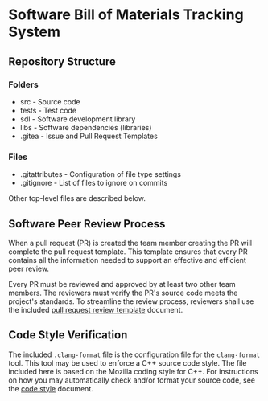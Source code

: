 # Software Bill of Materials Tracking System

## Repository Structure

### Folders

* src    - Source code
* tests  - Test code
* sdl    - Software development library
* libs   - Software dependencies (libraries)
* .gitea - Issue and Pull Request Templates

### Files

* .gitattributes - Configuration of file type settings
* .gitignore     - List of files to ignore on commits

Other top-level files are described below.

## Software Peer Review Process

When a pull request (PR) is created the team member creating the PR will complete the pull request template. This template ensures that every PR contains all the information needed to support an effective and efficient peer review.

Every PR must be reviewed and approved by at least two other team members. The reviewers must verify the PR's source code meets the project's standards. To streamline the review process, reviewers shall use the included [pull request review template](pull_request_review_template.md) document.

## Code Style Verification

The included `.clang-format` file is the configuration file for the `clang-format` tool. This tool may be used to enforce a C++ source code style. The file included here is based on the Mozilla coding style for C++. For instructions on how you may automatically check and/or format your source code, see the [code style](code_style.md) document.

